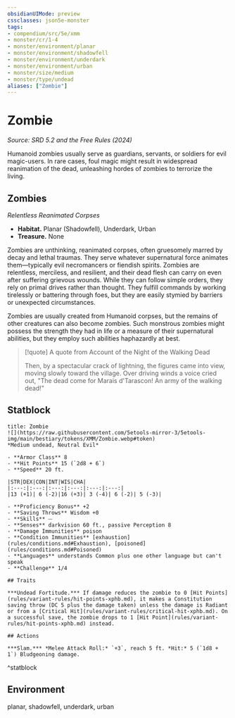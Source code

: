 ```yaml
---
obsidianUIMode: preview
cssclasses: json5e-monster
tags:
- compendium/src/5e/xmm
- monster/cr/1-4
- monster/environment/planar
- monster/environment/shadowfell
- monster/environment/underdark
- monster/environment/urban
- monster/size/medium
- monster/type/undead
aliases: ["Zombie"]
---
```

# Zombie
*Source: SRD 5.2 and the Free Rules (2024)*  

Humanoid zombies usually serve as guardians, servants, or soldiers for evil magic-users. In rare cases, foul magic might result in widespread reanimation of the dead, unleashing hordes of zombies to terrorize the living.

## Zombies

*Relentless Reanimated Corpses*

- **Habitat.** Planar (Shadowfell), Underdark, Urban  
- **Treasure.** None  

Zombies are unthinking, reanimated corpses, often gruesomely marred by decay and lethal traumas. They serve whatever supernatural force animates them—typically evil necromancers or fiendish spirits. Zombies are relentless, merciless, and resilient, and their dead flesh can carry on even after suffering grievous wounds. While they can follow simple orders, they rely on primal drives rather than thought. They fulfill commands by working tirelessly or battering through foes, but they are easily stymied by barriers or unexpected circumstances.

Zombies are usually created from Humanoid corpses, but the remains of other creatures can also become zombies. Such monstrous zombies might possess the strength they had in life or a measure of their supernatural abilities, but they employ such abilities haphazardly at best.

> [!quote] A quote from Account of the Night of the Walking Dead  
> 
> Then, by a spectacular crack of lightning, the figures came into view, moving slowly toward the village. Over driving winds a voice cried out, "The dead come for Marais d'Tarascon! An army of the walking dead!"


## Statblock

```ad-statblock
title: Zombie
![](https://raw.githubusercontent.com/5etools-mirror-3/5etools-img/main/bestiary/tokens/XMM/Zombie.webp#token)
*Medium undead, Neutral Evil*

- **Armor Class** 8
- **Hit Points** 15 (`2d8 + 6`)
- **Speed** 20 ft.

|STR|DEX|CON|INT|WIS|CHA|
|:---:|:---:|:---:|:---:|:---:|:---:|
|13 (+1)| 6 (-2)|16 (+3)| 3 (-4)| 6 (-2)| 5 (-3)|

- **Proficiency Bonus** +2
- **Saving Throws** Wisdom +0
- **Skills** ⏤
- **Senses** darkvision 60 ft., passive Perception 8
- **Damage Immunities** poison
- **Condition Immunities** [exhaustion](rules/conditions.md#Exhaustion), [poisoned](rules/conditions.md#Poisoned)
- **Languages** understands Common plus one other language but can't speak
- **Challenge** 1/4

## Traits

***Undead Fortitude.*** If damage reduces the zombie to 0 [Hit Points](rules/variant-rules/hit-points-xphb.md), it makes a Constitution saving throw (DC 5 plus the damage taken) unless the damage is Radiant or from a [Critical Hit](rules/variant-rules/critical-hit-xphb.md). On a successful save, the zombie drops to 1 [Hit Point](rules/variant-rules/hit-points-xphb.md) instead.

## Actions

***Slam.*** *Melee Attack Roll:* `+3`, reach 5 ft. *Hit:* 5 (`1d8 + 1`) Bludgeoning damage.
```
^statblock

## Environment

planar, shadowfell, underdark, urban